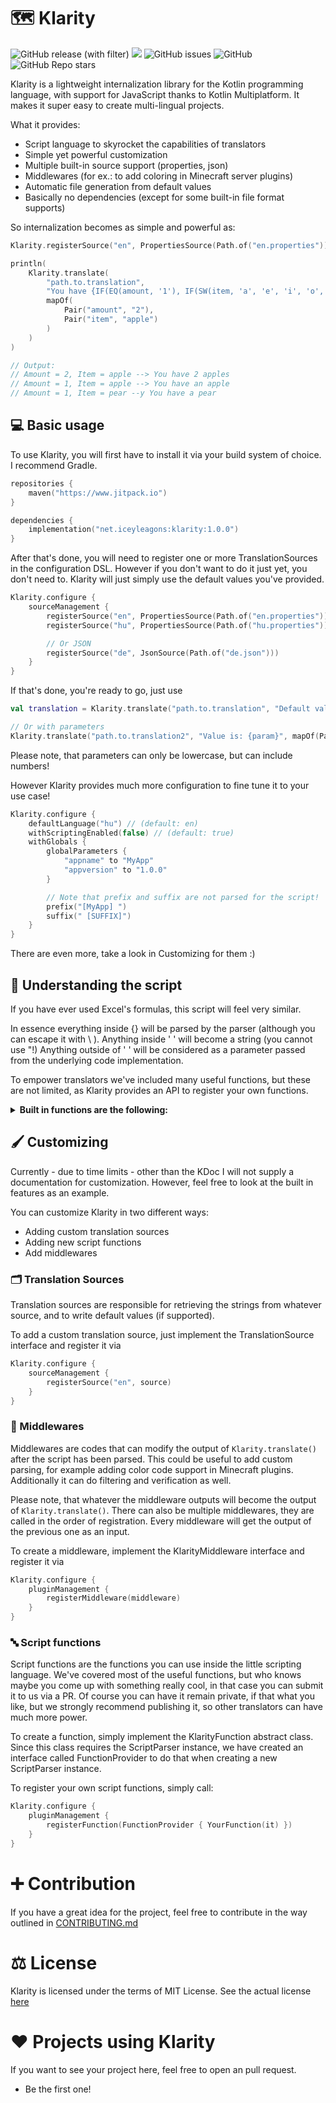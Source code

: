 # 🗺️ Klarity
![GitHub release (with filter)](https://img.shields.io/github/v/release/IceyLeagons/Klarity?style=flat-square)
[![](https://jitpack.io/v/net.iceyleagons/klarity.svg?style=flat-square)](https://jitpack.io/#net.iceyleagons/klarity.svg?style=flat-square)
![GitHub issues](https://img.shields.io/github/issues-raw/IceyLeagons/Klarity?style=flat-square)
![GitHub](https://img.shields.io/github/license/IceyLeagons/Klarity?style=flat-square)
![GitHub Repo stars](https://img.shields.io/github/stars/IceyLeagons/Klarity?style=flat-square)




Klarity is a lightweight internalization library for the Kotlin programming language, with support for JavaScript thanks to Kotlin Multiplatform.
It makes it super easy to create multi-lingual projects.

What it provides:
 - Script language to skyrocket the capabilities of translators
 - Simple yet powerful customization
 - Multiple built-in source support (properties, json)
 - Middlewares (for ex.: to add coloring in Minecraft server plugins)
 - Automatic file generation from default values
 - Basically no dependencies (except for some built-in file format supports)

So internalization becomes as simple and powerful as: 
```kotlin
Klarity.registerSource("en", PropertiesSource(Path.of("en.properties")))

println(
    Klarity.translate(
        "path.to.translation",
        "You have {IF(EQ(amount, '1'), IF(SW(item, 'a', 'e', 'i', 'o', 'u'), 'an', 'a'), amount)} {item}{IF(GT(amount, '1'), 's', '')}",
        mapOf(
            Pair("amount", "2"),
            Pair("item", "apple")
        )
    )
)

// Output:
// Amount = 2, Item = apple --> You have 2 apples
// Amount = 1, Item = apple --> You have an apple
// Amount = 1, Item = pear --y You have a pear
```

## 💻 Basic usage

To use Klarity, you will first have to install it via your build system of choice. I recommend Gradle.
```kts
repositories {
    maven("https://www.jitpack.io")
}

dependencies {
    implementation("net.iceyleagons:klarity:1.0.0")
}
```

After that's done, you will need to register one or more TranslationSources in the configuration DSL.
However if you don't want to do it just yet, you don't need to.
Klarity will just simply use the default values you've provided.

```kotlin
Klarity.configure {
    sourceManagement {
        registerSource("en", PropertiesSource(Path.of("en.properties")))
        registerSource("hu", PropertiesSource(Path.of("hu.properties")))

        // Or JSON
        registerSource("de", JsonSource(Path.of("de.json")))
    }
}
```

If that's done, you're ready to go, just use
```kotlin
val translation = Klarity.translate("path.to.translation", "Default value")

// Or with parameters
Klarity.translate("path.to.translation2", "Value is: {param}", mapOf(Pair("param", "something")))
```
Please note, that parameters can only be lowercase, but can include numbers!

However Klarity provides much more configuration to fine tune it to your use case!

```kotlin
Klarity.configure {
    defaultLanguage("hu") // (default: en)
    withScriptingEnabled(false) // (default: true)
    withGlobals {
        globalParameters {
            "appname" to "MyApp"
            "appversion" to "1.0.0"
        }

        // Note that prefix and suffix are not parsed for the script!
        prefix("[MyApp] ")
        suffix(" [SUFFIX]")
    }
}
```

There are even more, take a look in Customizing for them :)

## 📜 Understanding the script
If you have ever used Excel's formulas, this script will feel very similar.

In essence everything inside {} will be parsed by the parser (although you can escape it with \ ).
Anything inside ' ' will become a string (you cannot use "!)
Anything outside of ' ' will be considered as a parameter passed from the underlying code implementation.

To empower translators we've included many useful functions, but these are not limited, as Klarity
provides an API to register your own functions.

<details>
    <summary><strong>Built in functions are the following:</strong></summary>

| Functions                     | Type       | Return              | Description                                                                                                                                              |
|-------------------------------|------------|---------------------|----------------------------------------------------------------------------------------------------------------------------------------------------------|
| **FALSE**()                   | Constants  | Bool                | Boolean false                                                                                                                                            |
| **TRUE**()                    | Constants  | Bool                | Boolean true                                                                                                                                             |
| **AND**(bool...)              | Logic      | Bool                | If all of the values inside the AND function are true, the function will return true.                                                                    |
| **IF**(condition, pass, else) | Logic      | String or Int       | If statement, the first argument is the condition, second will get executed if the condition returns true, otherwise the 3rd argument will get executed. |
| **NOT**(bool)                 | Logic      | Bool                | Inverts the boolean value inside the function.                                                                                                           |
| **OR**(bool...)               | Logic      | Bool                | If any of the values are true, the function will return true, false otherwise.                                                                           |
| **GTEQ**(int, int)            | Check      | Bool                | Checks whether the first argument is greater than, or equal to the second one. Returns true/false accordingly.                                           |
| **GT**(int, int)              | Check      | Bool                | Checks whether the first argument is greater than the second one. Returns true/false accordingly.                                                        |
| **LTEQ**(int, int)            | Check      | Bool                | Checks whether the first argument is less than, or equal to the second one. Returns true/false accordingly.                                              |
| **LT**(int, int)              | Check      | Bool                | Checks whether the first argument is less than the second one. Returns true/false accordingly.                                                           |
| **EW**(string, string...)     | Check      | Bool                | Checks whether the first argument ends with any of the following arguments. Returns true/false accordingly.                                              |
| **SW**(string, string...)     | Check      | Bool                | Checks whether the first argument starts with any of the following arguments. Returns true/false accordingly.                                            |
| **EQ**(any, any)              | Check      | Bool                | Checks whether the two parameters equal. Returns true if they are equal, false otherwise.                                                                |
| **NE**(any, any)              | Check      | Bool                | Checks whether the two parameters are not equal. Returns true if they are not equal, false otherwise.                                                    |
| **ISEMPTY**(string)           | Check      | Bool                | Returns true if the given string argument is empty (contains no characters)                                                                              |
| **MATCH**(string, string)     | Check      | Bool                | Checks whether the second argument matches the regular expression provided in the first argument. Returns true if they match                             |
| **ADD**(int, int)             | Arithmetic | Int                 | Adds the two integers together.                                                                                                                          |
| **SUB**(int, int)             | Arithmetic | Int                 | Subtracts the second integer from the first one.                                                                                                         |
| **MUL**(int, int)             | Arithmetic | Int                 | Multiplies the two integers.                                                                                                                             |
| **DIV**(int, int)             | Arithmetic | Int                 | Divides the first integer with the second one.                                                                                                           |
| **MOD**(int, int)             | Arithmetic | Int                 | Modulus operation. Calculates the remainder of truncating division of the first integer by the second one                                                |
| **CONCAT**(any...)            | Utility    | String              | Concatenates the arguments together.                                                                                                                     |
| **JOIN**(string, any...)      | Utility    | String              | Creates a string from all the elements separated using separator (first argument).                                                                       |
| **RANDOM**(any...)            | Utility    | String, Int or Bool | Picks a random argument and returns it.                                                                                                                  |

</details>


## 🖌️ Customizing
Currently - due to time limits - other than the KDoc I will not supply a documentation for customization.
However, feel free to look at the built in features as an example.

You can customize Klarity in two different ways:
 - Adding custom translation sources
 - Adding new script functions
 - Add middlewares

### 🗂️ Translation Sources

Translation sources are responsible for retrieving the strings from whatever source, and to write default values (if supported).

To add a custom translation source, just implement the TranslationSource interface and register it via
```kotlin
Klarity.configure {
    sourceManagement {
        registerSource("en", source)
    }
}
```

### 📡 Middlewares
Middlewares are codes that can modify the output of `Klarity.translate()` after the script has been parsed.
This could be useful to add custom parsing, for example adding color code support in Minecraft plugins. Additionally it can do filtering and verification as well. 

Please note, that whatever the middleware outputs will become the output of `Klarity.translate()`. There can also be multiple middlewares, they are
called in the order of registration. Every middleware will get the output of the previous one as an input.

To create a middleware, implement the KlarityMiddleware interface and register it via
```kotlin
Klarity.configure {
    pluginManagement {
        registerMiddleware(middleware)
    }
}
```

### 🔤 Script functions

Script functions are the functions you can use inside the little scripting language. We've covered most of the useful functions, but who knows
maybe you come up with something really cool, in that case you can submit it to us via a PR. Of course you can have it remain private, if that what
you like, but we strongly recommend publishing it, so other translators can have much more power.

To create a function, simply implement the KlarityFunction abstract class. Since this class requires the ScriptParser instance, we have created an interface
called FunctionProvider to do that when creating a new ScriptParser instance.

To register your own script functions, simply call:

```kotlin
Klarity.configure {
    pluginManagement {
        registerFunction(FunctionProvider { YourFunction(it) })
    }
}
```

# ➕ Contribution
If you have a great idea for the project, feel free to contribute in the way outlined in [CONTRIBUTING.md](https://github.com/IceyLeagons/Klarity/blob/master/CONTRIBUTING.md)

# ⚖️ License
Klarity is licensed under the terms of MIT License.
See the actual license [here](https://github.com/IceyLeagons/Klarity/blob/master/LICENSE)

# ❤️ Projects using Klarity
If you want to see your project here, feel free to open an pull request.

- Be the first one!
